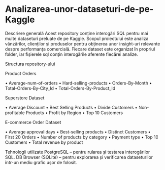 # Analizarea-unor-dataseturi-de-pe-Kaggle
Descriere generală
  Acest repository conține interogări SQL pentru mai multe dataseturi preluate de pe Kaggle. Scopul proiectului este analiza vânzărilor, clienților și produselor pentru obținerea unor insight-uri relevante despre performanța comercială.
  Fiecare dataset este organizat în propriul folder, iar fișierele sql conțin interogările aferente fiecărei analize.

  Structura repository-ului

Product Orders

•	Average-num-of-orders
•	Hard-selling-products
•	Orders-By-Month
•	Total-Orders-By-City_Id
•	Total-Orders-By-Product_Id

Superstore Dataset

•	Average Discount
•	Best Selling Products
•	Divide Customers
•	Non-profitable Products
•	Profit by Region
•	Top 10 Customers

E-commerce Order Dataset

•	Average approval days
•	Best-selling products
•	Distinct Customers
•	First 20 Orders
•	Number of products by category
•	Payment type
•	Top 10 Customers
•	Total revenue by product

Tehnologii utilizate
PostgreSQL – pentru rularea și testarea interogărilor SQL.
DB Browser (SQLite) – pentru explorarea și verificarea dataseturilor într-un mediu grafic ușor de folosit.

